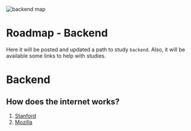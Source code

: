 ![backend map](https://user-images.githubusercontent.com/92264330/144421280-96d1274a-c76b-434e-88d9-e1e7728b481a.jpg)

# Roadmap - Backend

Here it will be posted and updated a path to study `backend`. Also, it will be available some links to help with studies.

# Backend
## How does the internet works?

1. [Stanford](http://web.stanford.edu/class/msande91si/www-spr04/readings/week1/InternetWhitepaper.htm)
1. [Mozilla](https://developer.mozilla.org/pt-BR/docs/Learn/Common_questions/How_does_the_Internet_work)
